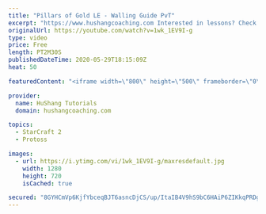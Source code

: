 ```yaml
---
title: "Pillars of Gold LE - Walling Guide PvT"
excerpt: "https://www.hushangcoaching.com Interested in lessons? Check out the website for more information ------------------------------------------------------------------------------------------------------- Want to support HuShang Tutorials directly? Patreon is a website where you can contribute a monthly"
originalUrl: https://youtube.com/watch?v=1wk_1EV9I-g
type: video
price: Free
length: PT2M30S
publishedDateTime: 2020-05-29T18:15:09Z
heat: 50

featuredContent: "<iframe width=\"800\" height=\"500\" frameborder=\"0\" src=\"https://www.youtube.com/embed/1wk_1EV9I-g\" allow=\"accelerometer; autoplay; encrypted-media; gyroscope; picture-in-picture\" allowfullscreen></iframe>"

provider:
  name: HuShang Tutorials
  domain: hushangcoaching.com

topics:
  - StarCraft 2
  - Protoss

images:
  - url: https://i.ytimg.com/vi/1wk_1EV9I-g/maxresdefault.jpg
    width: 1280
    height: 720
    isCached: true

secured: "8GYHCmVp6KjfYbceqBJT6asncDjCS/up/ItaIB4V9hS9bC6HAiP6ZIKkqPRDge3Ty0RYczofWVLEptvDDoXxU4DlaHITEd3s5ufMydPEK/FeHM0oTh8sTtg82BN9XSeWiM+APw4xknZtBPZXfRvZbdo5Fk0kkEyktAw1MHuJYsLxMtjJO46DUCCBrk7FVizM5rZp/BrvmJ0fKBu8gLT7EPYxMwW/0i89nwgj9kXPdajnujC4jo6uc7PkHln8NByQ9hQXSdyHOz0AUEWujjyuwC1Eg1za/LToj+LxAy7sr7E9+21az9/DSyTja/TEomJ1oxkE16YBrpIVCgtURviuy+IHA1CB7pzv7RnHbve2zst+8chDTBadaNmhWstUsrAmPLhRDsaCdl0uW3P59iJRKjJF+9PxCHqlB39qzr0tMTY=;zNOlmU6RwoSsOWWkrto1WA=="
---
```


